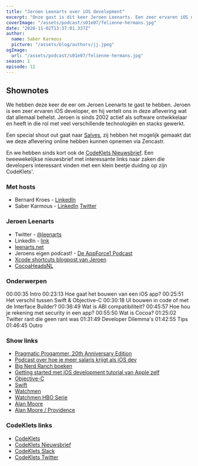 ```yaml
---
title: "Jeroen Leenarts over iOS development"
excerpt: "Onze gast is dit keer Jeroen Leenarts. Een zeer ervaren iOS developer en community lead van CocoaHeadsNL."
coverImage: "/assets/podcast/s01e07/felienne-hermans.jpg"
date: "2020-11-02T13:37:01.337Z"
author:
  name: Saber Karmous
  picture: "/assets/blog/authors/jj.jpeg"
ogImage:
  url: "/assets/podcast/s01e07/felienne-hermans.jpg"
season: 1
episode: 12
---
```


## Shownotes

We hebben deze keer de eer om Jeroen Leenarts te gast te hebben. Jeroen is een zeer ervaren iOS developer, en hij vertelt ons in deze aflevering wat dat allemaal behelst. Jeroen is sinds 2002 actief als software ontwikkelaar en heeft in die rol met veel verschillende technologiën en stacks gewerkt.

Een special shout out gaat naar [Salves](https://www.salves.nl), zij hebben het mogelijk gemaakt dat we deze aflevering online hebben kunnen opnemen via Zencastr.

En we hebben sinds kort ook de [CodeKlets Nieuwsbrief](https://codeklets.nl/newsletter). Een tweewekelijkse nieuwsbrief met interessante links naar zaken die developers interessant vinden met een klein beetje duiding op zijn CodeKlets'.

### Met hosts

- Bernard Kroes - [LinkedIn](https://www.linkedin.com/in/bernard-kroes-5050a82/)
- Saber Karmous - [LinkedIn](https://www.linkedin.com/in/saberkarmous/) [Twitter](https://twitter.com/sdotone)

### Jeroen Leenarts

- Twitter - [@leenarts](https://twitter.com/leenarts)
- LinkedIn - [link](https://www.linkedin.com/in/leenarts/)
- [leenarts.net](https://leenarts.net)
-  Jeroens eigen podcast! - [De AppForce1 Podcast](http://appforce1.net/podcast)
- [Xcode shortcuts blogpost van Jeroen](https://leenarts.net/2020/02/18/frequently-used-keyboard-shortcuts-i-use-inwith-xcode/)
- [CocoaHeadsNL](http://cocoaheads.nl/)

### Onderwerpen

00:00:35 Intro
00:23:13 Hoe gaat het bouwen van een iOS app?
00:25:51 Het verschil tussen Swift & Objective-C
00:30:18 UI bouwen in code of met de Interface Builder?
00:36:49 Wat is ABI compatibiliteit?
00:45:57 Hoe hou je rekening met security in een app?
00:55:50 Wat is Cocoa?
01:25:02 Twitter rant die geen rant was
01:31:49 Developer Dilemma's
01:42:55 Tips
01:46:45 Outro

### Show links

- [Pragmatic Progammer, 20th Anniversary Edition](https://www.pragprog.com/titles/tpp20/the-pragmatic-programmer-20th-anniversary-edition/)
- [Podcast over hoe je meer salaris krijgt als iOS dev](https://www.essentialdeveloper.com/ios-lead-essentials/podcast/)
- [Big Nerd Ranch boeken](https://www.bignerdranch.com/books/)
- [Getting started met iOS development tutorial van Apple zelf](https://developer.apple.com/swift/resources/)
- [Objective-C](https://en.wikipedia.org/wiki/Objective-C)
- [Swift](https://en.wikipedia.org/wiki/Swift_(programming_language))
- [Watchmen](https://en.wikipedia.org/wiki/Watchmen)
- [Watchmen HBO Serie](https://en.wikipedia.org/wiki/Watchmen_(TV_series))
- [Alan Moore](https://en.wikipedia.org/wiki/Alan_Moore)
- [Alan Moore / Providence](https://en.wikipedia.org/wiki/Providence_(Avatar_Press))



### CodeKlets links

- [CodeKlets](https://codeklets.nl)
- [CodeKlets Nieuwsbrief](https://codeklets.nl/newsletter)
- [CodeKlets Slack](https://join.slack.com/t/codeklets/shared_invite/enQtNzQ4MTI4MTMxNzY2LWYzNTk0NzE1YzdkNDczYTg1MDBjZDIyZjkzMThmYTBkZTY3ZTBhNDYyOGY4OWQxZGExM2Q5NzA2ZDM0NGY1ZGM)
- [CodeKlets Twitter](https://twitter.com/codeklets)
